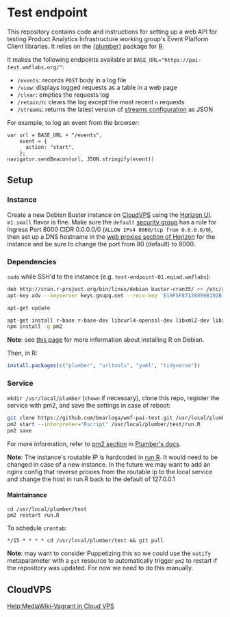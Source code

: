 # Test endpoint

This repository contains code and instructions for setting up a web API for testing Product Analytics Infrastructure working group's Event Platform Client libraries. It relies on the [{plumber}](https://www.rplumber.io/) package for [R](https://www.r-project.org/).

It makes the following endpoints available at `BASE_URL="https://pai-test.wmflabs.org/"`:

- `/events`: records `POST` body in a log file
- `/view`: displays logged requests as a table in a web page
- `/clear`: empties the requests log
- `/retain/n`: clears the log except the most recent `n` requests
- `/streams`: returns the latest version of [streams configuration](stream-config.yaml) as JSON

For example, to log an event from the browser:

```JS
var url = BASE_URL + "/events",
    event = {
      action: "start",
    };
navigator.sendBeacon(url, JSON.stringify(event))
```

## Setup

### Instance

Create a new Debian Buster instance on [CloudVPS](https://wikitech.wikimedia.org/wiki/Portal:Cloud_VPS) using the [Horizon UI](https://horizon.wikimedia.org/). `m1.small` flavor is fine. Make sure the `default` [security group](https://horizon.wikimedia.org/project/security_groups/) has a rule for Ingress Port 8000 CIDR 0.0.0.0/0 (`ALLOW IPv4 8000/tcp from 0.0.0.0/0`), then set up a DNS hostname in the [web proxies section of Horizon](https://horizon.wikimedia.org/project/proxy/) for the instance and be sure to change the port from 80 (default) to 8000.

### Dependencies

`sudo` while SSH'd to the instance (e.g. `test-endpoint-01.eqiad.wmflabs`):

```bash
deb http://cran.r-project.org/bin/linux/debian buster-cran35/ >> /etc/apt/sources.list
apt-key adv --keyserver keys.gnupg.net --recv-key 'E19F5F87128899B192B1A2C2AD5F960A256A04AF'

apt-get update

apt-get install r-base r-base-dev libcurl4-openssl-dev libxml2-dev libssl-dev nodejs npm
npm install -g pm2
```

**Note**: see [this page](https://cran.r-project.org/bin/linux/debian/) for more information about installing R on Debian.

Then, in R:

```R
install.packages(c("plumber", "urltools", "yaml", "tidyverse"))
```

### Service

`mkdir /usr/local/plumber` (`chown` if necessary), clone this repo, register the service with pm2, and save the settings in case of reboot:

```bash
git clone https://github.com/bearloga/wmf-pai-test.git /usr/local/plumber/test
pm2 start --interpreter="Rscript" /usr/local/plumber/test/run.R
pm2 save
```

For more information, refer to [pm2 section](https://www.rplumber.io/docs/hosting.html#pm2) in [Plumber's docs](https://www.rplumber.io/docs/).

**Note**: The instance's routable IP is hardcoded in [run.R](run.R). It would need to be changed in case of a new instance. In the future we may want to add an nginx config that reverse proxies from the routable ip to the local service and change the host in run.R back to the default of 127.0.0.1

#### Maintainance

```
cd /usr/local/plumber/test
pm2 restart run.R
```

To schedule `crontab`:

```
*/15 * * * * cd /usr/local/plumber/test && git pull
```

**Note**: may want to consider Puppetizing this so we could use the `notify` metaparameter with a `git` resource to automatically trigger `pm2` to restart if the repository was updated. For now we need to do this manually.

## CloudVPS

[Help:MediaWiki-Vagrant in Cloud VPS](https://wikitech.wikimedia.org/wiki/Help:MediaWiki-Vagrant_in_Cloud_VPS)
